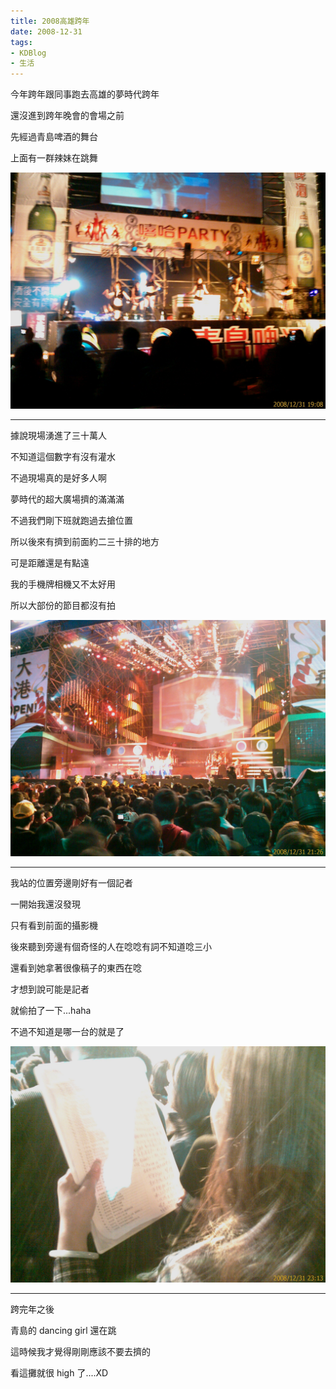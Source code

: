 ```yaml
---
title: 2008高雄跨年
date: 2008-12-31
tags:
- KDBlog
- 生活
---
```

今年跨年跟同事跑去高雄的夢時代跨年

還沒進到跨年晚會的會場之前

先經過青島啤酒的舞台

上面有一群辣妹在跳舞

![](IMAG0247.jpg)

---

據說現場湧進了三十萬人

不知道這個數字有沒有灌水

不過現場真的是好多人啊

夢時代的超大廣場擠的滿滿滿

不過我們剛下班就跑過去搶位置

所以後來有擠到前面約二三十排的地方

可是距離還是有點遠

我的手機牌相機又不太好用

所以大部份的節目都沒有拍

![](IMAG0248.jpg)

---

我站的位置旁邊剛好有一個記者

一開始我還沒發現

只有看到前面的攝影機

後來聽到旁邊有個奇怪的人在唸唸有詞不知道唸三小

還看到她拿著很像稿子的東西在唸

才想到說可能是記者

就偷拍了一下...haha

不過不知道是哪一台的就是了

![](IMAG0250.jpg)

---

跨完年之後

青島的 dancing girl 還在跳

這時候我才覺得剛剛應該不要去擠的

看這攤就很 high 了....XD

